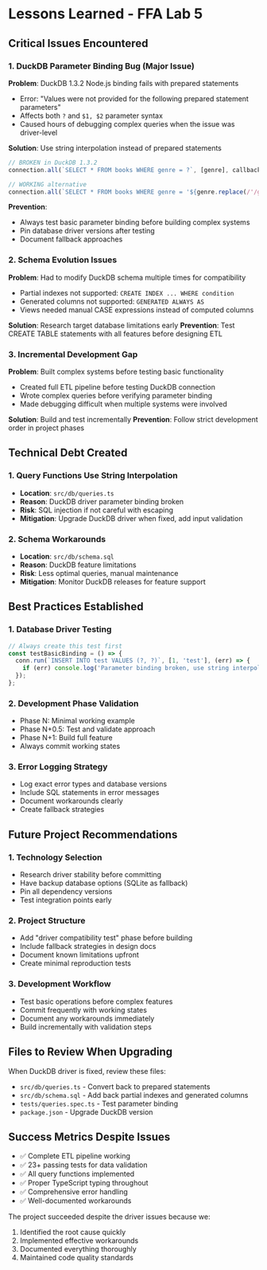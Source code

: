 # Lessons Learned - FFA Lab 5

## Critical Issues Encountered

### 1. DuckDB Parameter Binding Bug (Major Issue)
**Problem**: DuckDB 1.3.2 Node.js binding fails with prepared statements
- Error: "Values were not provided for the following prepared statement parameters"
- Affects both `?` and `$1, $2` parameter syntax
- Caused hours of debugging complex queries when the issue was driver-level

**Solution**: Use string interpolation instead of prepared statements
```typescript
// BROKEN in DuckDB 1.3.2
connection.all(`SELECT * FROM books WHERE genre = ?`, [genre], callback);

// WORKING alternative
connection.all(`SELECT * FROM books WHERE genre = '${genre.replace(/'/g, "''")}'`, callback);
```

**Prevention**: 
- Always test basic parameter binding before building complex systems
- Pin database driver versions after testing
- Document fallback approaches

### 2. Schema Evolution Issues
**Problem**: Had to modify DuckDB schema multiple times for compatibility
- Partial indexes not supported: `CREATE INDEX ... WHERE condition`
- Generated columns not supported: `GENERATED ALWAYS AS`
- Views needed manual CASE expressions instead of computed columns

**Solution**: Research target database limitations early
**Prevention**: Test CREATE TABLE statements with all features before designing ETL

### 3. Incremental Development Gap
**Problem**: Built complex systems before testing basic functionality
- Created full ETL pipeline before testing DuckDB connection
- Wrote complex queries before verifying parameter binding
- Made debugging difficult when multiple systems were involved

**Solution**: Build and test incrementally
**Prevention**: Follow strict development order in project phases

## Technical Debt Created

### 1. Query Functions Use String Interpolation
- **Location**: `src/db/queries.ts`
- **Reason**: DuckDB driver parameter binding broken
- **Risk**: SQL injection if not careful with escaping
- **Mitigation**: Upgrade DuckDB driver when fixed, add input validation

### 2. Schema Workarounds
- **Location**: `src/db/schema.sql`
- **Reason**: DuckDB feature limitations
- **Risk**: Less optimal queries, manual maintenance
- **Mitigation**: Monitor DuckDB releases for feature support

## Best Practices Established

### 1. Database Driver Testing
```typescript
// Always create this test first
const testBasicBinding = () => {
  conn.run(`INSERT INTO test VALUES (?, ?)`, [1, 'test'], (err) => {
    if (err) console.log('Parameter binding broken, use string interpolation');
  });
};
```

### 2. Development Phase Validation
- Phase N: Minimal working example
- Phase N+0.5: Test and validate approach
- Phase N+1: Build full feature
- Always commit working states

### 3. Error Logging Strategy
- Log exact error types and database versions
- Include SQL statements in error messages
- Document workarounds clearly
- Create fallback strategies

## Future Project Recommendations

### 1. Technology Selection
- Research driver stability before committing
- Have backup database options (SQLite as fallback)
- Pin all dependency versions
- Test integration points early

### 2. Project Structure
- Add "driver compatibility test" phase before building
- Include fallback strategies in design docs
- Document known limitations upfront
- Create minimal reproduction tests

### 3. Development Workflow
- Test basic operations before complex features
- Commit frequently with working states
- Document any workarounds immediately
- Build incrementally with validation steps

## Files to Review When Upgrading

When DuckDB driver is fixed, review these files:
- `src/db/queries.ts` - Convert back to prepared statements
- `src/db/schema.sql` - Add back partial indexes and generated columns
- `tests/queries.spec.ts` - Test parameter binding
- `package.json` - Upgrade DuckDB version

## Success Metrics Despite Issues

- ✅ Complete ETL pipeline working
- ✅ 23+ passing tests for data validation
- ✅ All query functions implemented
- ✅ Proper TypeScript typing throughout
- ✅ Comprehensive error handling
- ✅ Well-documented workarounds

The project succeeded despite the driver issues because we:
1. Identified the root cause quickly
2. Implemented effective workarounds
3. Documented everything thoroughly
4. Maintained code quality standards
